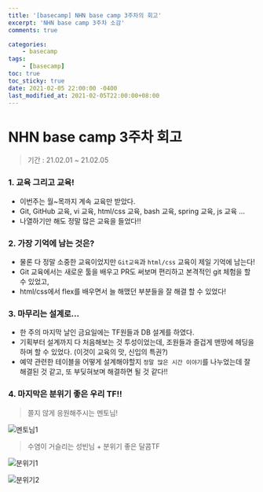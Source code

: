 ```yaml
---
title: '[basecamp] NHN base camp 3주차의 회고'
excerpt: 'NHN base camp 3주차 소감'
comments: true

categories:
    - basecamp
tags:
    - [basecamp]
toc: true
toc_sticky: true
date: 2021-02-05 22:00:00 -0400
last_modified_at: 2021-02-05T22:00:00+08:00
---
```


# NHN base camp 3주차 회고

> 기간 : 21.02.01 ~ 21.02.05

### 1. 교육 그리고 교육!

-   이번주는 월~목까지 계속 교육만 받았다.
-   Git, GitHub 교육, vi 교육, html/css 교육, bash 교육, spring 교육, js 교육 ...
-   나열하기만 해도 정말 많은 교육을 들었다!!

### 2. 가장 기억에 남는 것은?

-   물론 다 정말 소중한 교육이었지만 `Git교육`과 `html/css` 교육이 제일 기억에 남는다!
-   Git 교육에서는 새로운 툴을 배우고 PR도 써보며 편리하고 본격적인 git 체험을 할 수 있었고,
-   html/css에서 flex를 배우면서 늘 해맸던 부분들을 잘 해결 할 수 있었다!

### 3. 마무리는 설계로...

-   한 주의 마지막 날인 금요일에는 TF원들과 DB 설계를 하였다.
-   기획부터 설계까지 다 처음해보는 것 투성이었는데, 조원들과 즐겁게 맨땅에 헤딩을 하며 할 수 있었다. (이것이 교육의 맛, 신입의 특권?)
-   예약 관련한 테이블을 어떻게 설계해야할지 `정말 많은 시간 이야기`를 나누었는데 잘 해결된 것 같고, 또 부딪혀보며 해결하면 될 것 같다!!

### 4. 마지막은 분위기 좋은 우리 TF!!

> 쫄지 않게 응원해주시는 멘토님!

![멘토님1](https://user-images.githubusercontent.com/51807128/107030146-88840780-67f3-11eb-8346-e8cdfc26d989.JPG)

> 수염이 거슬리는 성빈님 + 분위기 좋은 달콤TF

![분위기1](https://user-images.githubusercontent.com/51807128/107030434-00eac880-67f4-11eb-8c34-3df6cce20ce9.JPG)

![분위기2](https://user-images.githubusercontent.com/51807128/107030152-8a4dcb00-67f3-11eb-9463-1224afdcfa99.JPG)

